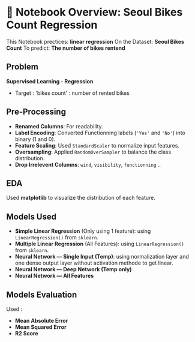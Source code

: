 # 📘 Notebook Overview: Seoul Bikes Count Regression
This Notebook prectices: **linear regression**
On the Dataset: **Seoul Bikes Count** 
To predict: **The number of bikes rentend**

## Problem
**Supervised Learning - Regression**
- Target : 'bikes count' : number of rented bikes

## Pre-Processing

- **Renamed Columns**: For readability.
- **Label Encoding**: Converted Functionning labels (`'Yes'` and `'No'`) into binary (1 and 0).
- **Feature Scaling**: Used `StandardScaler` to normalize input features.
- **Oversampling**: Applied `RandomOverSampler` to balance the class distribution.
- **Drop Irrelevent Columns**: `wind`, `visibility`, `functionning` ..

## EDA
Used **matplotlib** to visualize the distribution of each feature.

## Models Used
 - **Simple Linear Regression** (Only using 1 feature): using `LinearRegression()` from `sklearn`.
 - **Multiple Linear Regression** (All Features): using `LinearRegression()` from `sklearn`.
 - **Neural Network — Single Input (Temp)**: using normalization layer and one dense output layer without activation methode to get linear.
 - **Neural Network — Deep Network (Temp only)**
 - **Neural Network — All Features**

## Models Evaluation
Used :
 - **Mean Absolute Error**
 - **Mean Squared Error**
 - **R2 Score**